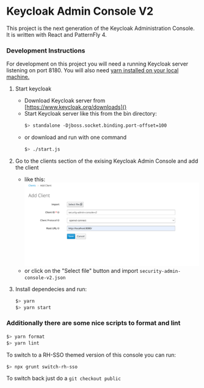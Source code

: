 # Keycloak Admin Console V2
This project is the next generation of the Keycloak Administration Console.  It is written with React and PatternFly 4.

### Development Instructions

For development on this project you will need a running Keycloak server listening on port 8180.  You will also need [yarn installed on your local machine.](https://classic.yarnpkg.com)

1. Start keycloak
    * Download Keycloak server from [https://www.keycloak.org/downloads]()
    * Start Keycloak server like this from the bin directory:
        ```bash
        $> standalone -Djboss.socket.binding.port-offset=100
        ```
    * or download and run with one command
        ```bash
        $> ./start.js
        ```
1. Go to the clients section of the exising Keycloak Admin Console and add the client
    * like this:
    ![realm settings](./realm-settings.png "Realm Settings")
    * or click on the "Select file" button and import `security-admin-console-v2.json`

1. Install dependecies and run:
    ```bash
    $> yarn
    $> yarn start
    ```

### Additionally there are some nice scripts to format and lint

```bash
$> yarn format
$> yarn lint
```

To switch to a RH-SSO themed version of this console you can run:

```bash
$> npx grunt switch-rh-sso
```

To switch back just do a `git checkout public`
